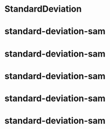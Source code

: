 # StandardDeviation
# standard-deviation-sam
# standard-deviation-sam
# standard-deviation-sam
# standard-deviation-sam
# standard-deviation-sam
